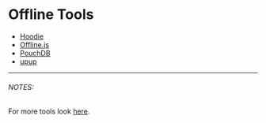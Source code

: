 # Offline Tools

* [Hoodie](http://hood.ie/)
* [Offline.js](http://github.hubspot.com/offline/docs/welcome/)
* [PouchDB](http://pouchdb.com/)
* [upup](https://www.talater.com/upup/)

***

###### NOTES:

For more tools look [here](https://github.com/pazguille/offline-first#tools).





































 






